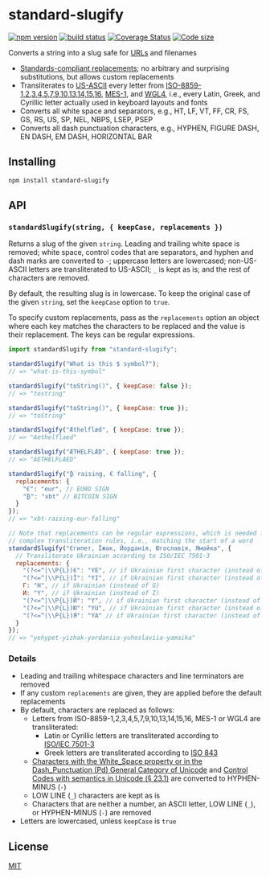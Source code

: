 # standard-slugify

[![npm version](https://img.shields.io/npm/v/standard-slugify.svg?style=flat-square)](https://www.npmjs.com/package/standard-slugify)
[![build status](https://github.com/rtomrud/standard-slugify/workflows/build/badge.svg)](https://github.com/rtomrud/standard-slugify/actions?query=branch%3Amaster+workflow%3Abuild)
[![Coverage Status](https://coveralls.io/repos/github/rtomrud/standard-slugify/badge.svg?branch=master)](https://coveralls.io/github/rtomrud/standard-slugify?branch=master)
[![Code size](https://badgen.net/bundlephobia/minzip/standard-slugify)](https://bundlephobia.com/result?p=standard-slugify)

Converts a string into a slug safe for [URLs](https://tools.ietf.org/html/rfc3986) and filenames

- [Standards-compliant replacements](#details); no arbitrary and surprising substitutions, but allows custom replacements
- Transliterates to [US-ASCII](https://en.wikipedia.org/wiki/ASCII) every letter from [ISO-8859-1,2,3,4,5,7,9,10,13,14,15,16](https://en.wikipedia.org/wiki/ISO/IEC_8859), [MES-1](http://www.evertype.com/standards/iso10646/pdf/cwa13873.pdf), and [WGL4](https://en.wikipedia.org/wiki/Windows_Glyph_List_4), i.e., every Latin, Greek, and Cyrillic letter actually used in keyboard layouts and fonts
- Converts all white space and separators, e.g., HT, LF, VT, FF, CR, FS, GS, RS, US, SP, NEL, NBPS, LSEP, PSEP
- Converts all dash punctuation characters, e.g., HYPHEN, FIGURE DASH, EN DASH, EM DASH, HORIZONTAL BAR

## Installing

```bash
npm install standard-slugify
```

## API

### `standardSlugify(string, { keepCase, replacements })`

Returns a slug of the given `string`. Leading and trailing white space is removed; white space, control codes that are separators, and hyphen and dash marks are converted to `-`; uppercase letters are lowercased; non-US-ASCII letters are transliterated to US-ASCII; `_` is kept as is; and the rest of characters are removed.

By default, the resulting slug is in lowercase. To keep the original case of the given `string`, set the `keepCase` option to `true`.

To specify custom replacements, pass as the `replacements` option an object where each key matches the characters to be replaced and the value is their replacement. The keys can be regular expressions.

```js
import standardSlugify from "standard-slugify";

standardSlugify("What is this $ symbol?");
// => "what-is-this-symbol"

standardSlugify("toString()", { keepCase: false });
// => "tostring"

standardSlugify("toString()", { keepCase: true });
// => "toString"

standardSlugify("Æthelflæd", { keepCase: true });
// => "Aethelflaed"

standardSlugify("ÆTHELFLÆD", { keepCase: true });
// => "AETHELFLAED"

standardSlugify("₿ raising, € falling", {
  replacements: {
    "€": "eur", // EURO SIGN
    "₿": "xbt" // BITCOIN SIGN
  }
});
// => "xbt-raising-eur-falling"

// Note that replacements can be regular expressions, which is needed for more
// complex transliteration rules, i.e., matching the start of a word
standardSlugify("Єгипет, Їжак, Йорданія, Югославія, Ямайка", {
  // Transliterate Ukrainian according to ISO/IEC 7501-3
  replacements: {
    "(?<=^|\\P{L})Є": "YE", // if Ukrainian first character (instead of IO)
    "(?<=^|\\P{L})Ї": "YI", // if Ukrainian first character (instead of IE)
    Г: "H", // if Ukrainian (instead of G)
    И: "Y", // if Ukrainian (instead of I)
    "(?<=^|\\P{L})Й": "Y", // if Ukrainian first character (instead of I)
    "(?<=^|\\P{L})Ю": "YU", // if Ukrainian first character (instead of IU)
    "(?<=^|\\P{L})Я": "YA" // if Ukrainian first character (instead of YA)
  }
});
// => "yehypet-yizhak-yordaniia-yuhoslaviia-yamaika"
```

### Details

- Leading and trailing whitespace characters and line terminators are removed
- If any custom `replacements` are given, they are applied before the default replacements
- By default, characters are replaced as follows:
  - Letters from ISO-8859-1,2,3,4,5,7,9,10,13,14,15,16, MES-1 or WGL4 are transliterated:
    - Latin or Cyrillic letters are transliterated according to [ISO/IEC 7501-3](https://www.icao.int/publications/Documents/9303_p3_cons_en.pdf)
    - Greek letters are transliterated according to [ISO 843](https://en.wikipedia.org/wiki/ISO_843)
  - [Characters with the White_Space property or in the Dash_Punctuation (Pd) General Category of Unicode](https://www.unicode.org/Public/UCD/latest/ucd/PropList.txt) and [Control Codes with semantics in Unicode (§ 23.1)](https://www.unicode.org/versions/Unicode12.0.0/ch23.pdf) are converted to HYPHEN-MINUS (`-`)
  - LOW LINE (`_`) characters are kept as is
  - Characters that are neither a number, an ASCII letter, LOW LINE (`_`), or HYPHEN-MINUS (`-`) are removed
- Letters are lowercased, unless `keepCase` is `true`

## License

[MIT](./LICENSE)
